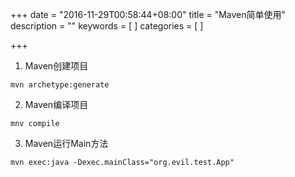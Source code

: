 +++
date = "2016-11-29T00:58:44+08:00"
title = "Maven简单使用"
description = ""
keywords = [
]
categories = [
]

+++

1. Maven创建项目

```
mvn archetype:generate
```

2. Maven编译项目

```
mnv compile
``` 

3. Maven运行Main方法

```
mvn exec:java -Dexec.mainClass="org.evil.test.App"
```

